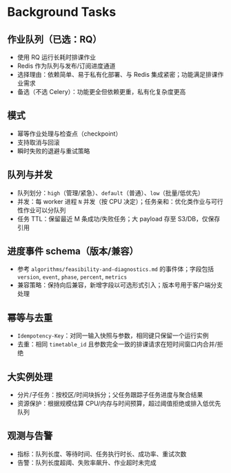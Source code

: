 # Background Tasks

## 作业队列（已选：RQ）

- 使用 RQ 运行长耗时排课作业
- Redis 作为队列与发布/订阅进度通道
- 选择理由：依赖简单、易于私有化部署、与 Redis 集成紧密；功能满足排课作业需求
- 备选（不选 Celery）：功能更全但依赖更重，私有化复杂度更高

## 模式

- 幂等作业处理与检查点（checkpoint）
- 支持取消与回滚
- 瞬时失败的退避与重试策略

## 队列与并发

- 队列划分：`high`（管理/紧急）、`default`（普通）、`low`（批量/低优先）
- 并发：每 worker 进程 `N` 并发（按 CPU 决定）；任务亲和：优化类作业与可行性作业可以分队列
- 任务 TTL：保留最近 M 条成功/失败任务；大 payload 存至 S3/DB，仅保存引用

## 进度事件 schema（版本/兼容）

- 参考 `algorithms/feasibility-and-diagnostics.md` 的事件体；字段包括 `version`, `event`, `phase`, `percent`, `metrics`
- 兼容策略：保持向后兼容，新增字段以可选形式引入；版本号用于客户端分支处理

## 幂等与去重

- `Idempotency-Key`：对同一输入快照与参数，相同键只保留一个运行实例
- 去重：相同 `timetable_id` 且参数完全一致的排课请求在短时间窗口内合并/拒绝

## 大实例处理

- 分片/子任务：按校区/时间块拆分；父任务跟踪子任务进度与聚合结果
- 资源保护：根据规模估算 CPU/内存与时间预算，超过阈值拒绝或排入低优先队列

## 观测与告警

- 指标：队列长度、等待时间、任务执行时长、成功率、重试次数
- 告警：队列长度超阈、失败率飙升、作业超时未完成
